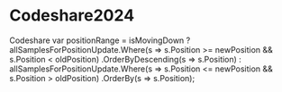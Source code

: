 # Codeshare2024
Codeshare
var positionRange = isMovingDown
    ? allSamplesForPositionUpdate.Where(s => s.Position >= newPosition && s.Position < oldPosition)
                                 .OrderByDescending(s => s.Position)
    : allSamplesForPositionUpdate.Where(s => s.Position <= newPosition && s.Position > oldPosition)
                                 .OrderBy(s => s.Position);
                                 
